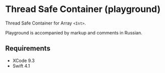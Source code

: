 Thread Safe Container (playground)
=======

Thread Safe Container for Array `<Int>`.

Playground is accompanied by markup and comments in Russian.

## Requirements

- XCode 9.3
- Swift 4.1
